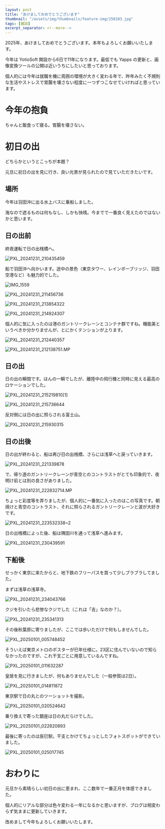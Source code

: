 ```yaml
---
layout: post
title: "あけましておめでとうございます"
thumbnail: "/assets/img/thumbnails/feature-img/250103.jpg"
tags: [雑談]
excerpt_separator: <!--more-->
---
```


2025年、あけましておめでとうございます。本年もよろしくお願いいたします。

今年は YotioSoft 開設から6日で11年になります。最低でも Yapps の更新と、画像変換ツールの公開は近いうちにしたいと思っております。

個人的には今年は就職を機に周囲の環境が大きく変わる年で、昨年みたく不規則な生活やストレスで胃腸を壊さない程度に一つずつこなせていければと思っています。

<!--more-->

# 今年の抱負

ちゃんと飯食って寝る。胃腸を壊さない。

# 初日の出

どちらかというとこっちが本題？

元旦に初日の出を見に行き、良い光景が見られたので見ていただきたいです。

## 場所

今年は羽田沖に出る水上バスに乗船しました。

海なので遮るものは何もなし、しかも快晴。今までで一番良く見えたのではないかと思います。

## 日の出前

終夜運転で日の出桟橋へ。

![PXL_20241231_210435459](../../../assets/img/post/2025-01-03-new-year/PXL_20241231_210435459.webp)

船で羽田沖へ向かいます。途中の景色（東京タワー、レインボーブリッジ、羽田空港など）も魅力的でした。

![IMG_1559](../../../assets/img/post/2025-01-03-new-year/IMG_1559.webp)

![PXL_20241231_211456736](../../../assets/img/post/2025-01-03-new-year/PXL_20241231_211456736.webp)

![PXL_20241231_213854322](../../../assets/img/post/2025-01-03-new-year/PXL_20241231_213854322.webp)

![PXL_20241231_214924307](../../../assets/img/post/2025-01-03-new-year/PXL_20241231_214924307.webp)

個人的に気に入ったのは港のガントリークレーンとコンテナ群ですね。機能美というべきか分かりませんが、とにかくテンションが上ります。

![PXL_20241231_212440357](../../../assets/img/post/2025-01-03-new-year/PXL_20241231_212440357.webp)

![PXL_20241231_212138751.MP](../../../assets/img/post/2025-01-03-new-year/PXL_20241231_212138751.MP.webp)

## 日の出

日の出の瞬間です。ほんの一瞬でしたが、離陸中の飛行機と同時に見える最高のロケーションでした。

![PXL_20241231_215219810[1]](../../../assets/img/post/2025-01-03-new-year/PXL_20241231_215219810[1].webp)

![PXL_20241231_215736644](../../../assets/img/post/2025-01-03-new-year/PXL_20241231_215736644.webp)

反対側には日の出に照らされる富士山。

![PXL_20241231_215930315](../../../assets/img/post/2025-01-03-new-year/PXL_20241231_215930315.webp)

## 日の出後

日の出が終わると、船は再び日の出桟橋、さらには浅草へと戻っていきます。

![PXL_20241231_221339878](../../../assets/img/post/2025-01-03-new-year/PXL_20241231_221339878.webp)

で、帰り道のガントリークレーンが青空とのコントラストがとても印象的で、夜明け前とは別の良さがありました。

![PXL_20241231_222832714.MP](../../../assets/img/post/2025-01-03-new-year/PXL_20241231_222832714.MP.webp)

ちょっと彩度等を弄りましたが、個人的に一番気に入ったのはこの写真です。朝焼けと青空のコントラスト、それに照らされるガントリークレーンと波が大好きです。

![PXL_20241231_223532338~2](../../../assets/img/post/2025-01-03-new-year/PXL_20241231_2235323382.webp)

日の出桟橋によった後、船は隅田川を通って浅草へ進みます。

![PXL_20241231_230439591](../../../assets/img/post/2025-01-03-new-year/PXL_20241231_230439591.webp)

## 下船後

せっかく東京に来たからと、地下鉄のフリーパスを買って少しブラブラしてました。

まずは浅草の浅草寺。

![PXL_20241231_234043766](../../../assets/img/post/2025-01-03-new-year/PXL_20241231_234043766.webp)

クジを引いたら悲惨なクジでした（これは「吉」なのか？）。

![PXL_20241231_235341313](../../../assets/img/post/2025-01-03-new-year/PXL_20241231_235341313.webp)

その後秋葉原に寄りましたが、ここでは歩いただけで何もしませんでした。

![PXL_20250101_005748452](../../../assets/img/post/2025-01-03-new-year/PXL_20250101_005748452.webp)

そういえば東京メトロのポスターが巳年仕様に。23区に住んでいないので知らなかったのですが、これ干支ごとに用意しているんですね。

![PXL_20250101_011632287](../../../assets/img/post/2025-01-03-new-year/PXL_20250101_011632287.webp)

皇居を見に行きましたが、何もありませんでした（一般参賀は2日）。

![PXL_20250101_014811872](../../../assets/img/post/2025-01-03-new-year/PXL_20250101_014811872.webp)

東京駅で日の丸とのツーショットを撮影。

![PXL_20250101_020524642](../../../assets/img/post/2025-01-03-new-year/PXL_20250101_020524642.webp)

乗り換えで寄った銀座は日の丸だらけでした。

![PXL_20250101_022820893](../../../assets/img/post/2025-01-03-new-year/PXL_20250101_022820893.webp)

最後に寄ったのは辰巳駅。干支とかけてちょっとしたフォトスポットができていました。

![PXL_20250101_025017745](../../../assets/img/post/2025-01-03-new-year/PXL_20250101_025017745.webp)

# おわりに

元旦から素晴らしい初日の出に恵まれ、ここ数年で一番正月を体感できました。

個人的にリアルな部分は色々変わる一年になるかと思いますが、ブログは相変わらず気ままに更新していきます。

改めまして今年もよろしくお願いいたします。
